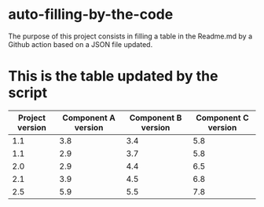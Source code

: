 



# auto-filling-by-the-code
The purpose of this project consists in filling a table in the Readme.md by a Github action based on a JSON file updated.


# This is the table updated by the script

Project version|Component A version|Component B version|Component C version|
|---|---|---|---|
|1.1|3.8|3.4|5.8|
|1.1|2.9|3.7|5.8|
|2.0|2.9|4.4|6.5|
|2.1|3.9|4.5|6.8|
|2.5|5.9|5.5|7.8|